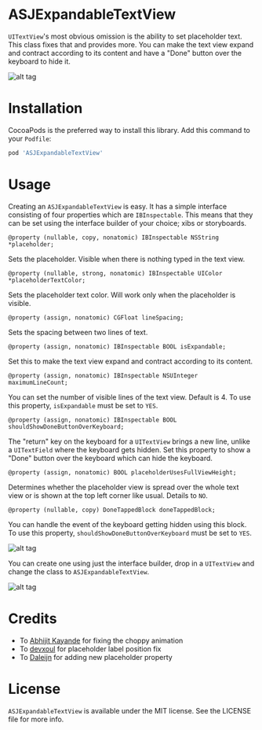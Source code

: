 # ASJExpandableTextView

`UITextView`'s most obvious omission is the ability to set placeholder text. This class fixes that and provides more. You can make the text view expand and contract according to its content and have a "Done" button over the keyboard to hide it.

![alt tag](Images/Screenshot.png)

# Installation

CocoaPods is the preferred way to install this library. Add this command to your `Podfile`:

```ruby
pod 'ASJExpandableTextView'
```

# Usage

Creating an `ASJExpandableTextView` is easy. It has a simple interface consisting of four properties which are `IBInspectable`. This means that they can be set using the interface builder of your choice; xibs or storyboards.

```objc
@property (nullable, copy, nonatomic) IBInspectable NSString *placeholder;
```

Sets the placeholder. Visible when there is nothing typed in the text view.

```objc
@property (nullable, strong, nonatomic) IBInspectable UIColor *placeholderTextColor;
```

Sets the placeholder text color. Will work only when the placeholder is visible.

```objc
@property (assign, nonatomic) CGFloat lineSpacing;
```

Sets the spacing between two lines of text.

```objc
@property (assign, nonatomic) IBInspectable BOOL isExpandable;
```

Set this to make the text view expand and contract according to its content.

```objc
@property (assign, nonatomic) IBInspectable NSUInteger maximumLineCount;
```

You can set the number of visible lines of the text view. Default is 4. To use this property, `isExpandable` must be set to `YES`.

```objc
@property (assign, nonatomic) IBInspectable BOOL shouldShowDoneButtonOverKeyboard;
```

The "return" key on the keyboard for a `UITextView` brings a new line, unlike a `UITextField` where the keyboard gets hidden. Set this property to show a "Done" button over the keyboard which can hide the keyboard.

```objc
@property (assign, nonatomic) BOOL placeholderUsesFullViewHeight;
```

Determines whether the placeholder view is spread over the whole text view or is shown at the top left corner like usual. Details to `NO`.

```objc
@property (nullable, copy) DoneTappedBlock doneTappedBlock;
```

You can handle the event of the keyboard getting hidden using this block. To use this property, `shouldShowDoneButtonOverKeyboard` must be set to `YES`.

![alt tag](Images/IBInspectable.png)

You can create one using just the interface builder, drop in a `UITextView` and change the class to `ASJExpandableTextView`.

![alt tag](Images/CustomClass.png)

# Credits

- To [Abhijit Kayande](https://github.com/Abhijit-Kayande) for fixing the choppy animation
- To [devxoul](https://github.com/devxoul/UITextView-Placeholder) for placeholder label position fix
- To [Daleijn](https://github.com/Dalein) for adding new placeholder property

# License

`ASJExpandableTextView` is available under the MIT license. See the LICENSE file for more info.
